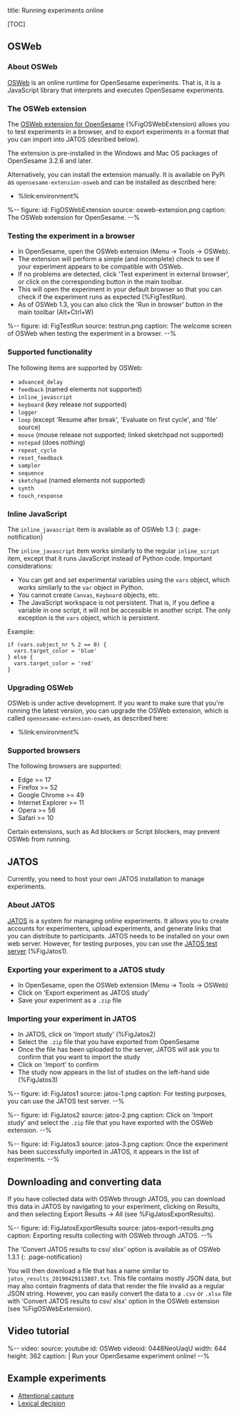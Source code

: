 title: Running experiments online


[TOC]


## OSWeb

### About OSWeb

[OSWeb] is an online runtime for OpenSesame experiments. That is, it is a JavaScript library that interprets and executes OpenSesame experiments.


### The OSWeb extension

The [OSWeb extension for OpenSesame] (%FigOSWebExtension) allows you to test experiments in a browser, and to export experiments in a format that you can import into JATOS (desribed below).

The extension is pre-installed in the Windows and Mac OS packages of OpenSesame 3.2.6 and later.

Alternatively, you can install the extension manually. It is available on PyPi as `opensesame-extension-osweb` and can be installed as described here:

- %link:environment%


%--
figure:
 id: FigOSWebExtension
 source: osweb-extension.png
 caption: The OSWeb extension for OpenSesame.
--%


### Testing the experiment in a browser

- In OpenSesame, open the OSWeb extension (Menu → Tools → OSWeb).
- The extension will perform a simple (and incomplete) check to see if your experiment appears to be compatible with OSWeb.
- If no problems are detected, click 'Test experiment in external browser', or click on the corresponding button in the main toolbar.
- This will open the experiment in your default browser so that you can check if the experiment runs as expected (%FigTestRun).
- As of OSWeb 1.3, you can also click the 'Run in browser' button in the main toolbar (Alt+Ctrl+W)


%--
figure:
 id: FigTestRun
 source: testrun.png
 caption: The welcome screen of OSWeb when testing the experiment in a browser.
--%


### Supported functionality

The following items are supported by OSWeb:

- `advanced_delay`
- `feedback` (named elements not supported)
- `inline_javascript`
- `keyboard` (key release not supported)
- `logger`
- `loop` (except 'Resume after break', 'Evaluate on first cycle', and 'file' source)
- `mouse` (mouse release not supported; linked sketchpad not supported)
- `notepad` (does nothing)
- `repeat_cycle`
- `reset_feedback`
- `sampler`
- `sequence`
- `sketchpad` (named elements not supported)
- `synth`
- `touch_response`


### Inline JavaScript

The `inline_javascript` item is available as of OSWeb 1.3
{: .page-notification}

The `inline_javascript` item works similarly to the regular `inline_script` item, except that it runs JavaScript instead of Python code. Important considerations:

- You can get and set experimental variables using the `vars` object, which works similarly to the `var` object in Python.
- You cannot create `Canvas`, `Keyboard` objects, etc.
- The JavaScript workspace is not persistent. That is, if you define a variable in one script, it will not be accessible in another script. The only exception is the `vars` object, which is persistent.

Example:

``` .javascript
if (vars.subject_nr % 2 == 0) {
  vars.target_color = 'blue'
} else {
  vars.target_color = 'red'
}
```


### Upgrading OSWeb

OSWeb is under active development. If you want to make sure that you're running the latest version, you can upgrade the OSWeb extension, which is called `opensesame-extension-osweb`, as described here:

- %link:environment%


### Supported browsers

The following browsers are supported:

- Edge >= 17
- Firefox >= 52
- Google Chrome >= 49
- Internet Explorer >= 11
- Opera >= 56
- Safari >= 10

Certain extensions, such as Ad blockers or Script blockers, may prevent OSWeb from running.


## JATOS


<div class="alert alert-info" role="info">
Currently, you need to host your own JATOS installation to manage experiments.
</div>


### About JATOS

[JATOS] is a system for managing online experiments. It allows you to create accounts for experimenters, upload experiments, and generate links that you can distribute to participants. JATOS needs to be installed on your own web server. However, for testing purposes, you can use the [JATOS test server](https://www.jatos.org/JATOS-Tryout-Server.html) (%FigJatos1).

### Exporting your experiment to a JATOS study

- In OpenSesame, open the OSWeb extension (Menu → Tools → OSWeb)
- Click on 'Export experiment as JATOS study'
- Save your experiment as a `.zip` file

### Importing your experiment in JATOS

- In JATOS, click on 'Import study' (%FigJatos2)
- Select the `.zip` file that you have exported from OpenSesame
- Once the file has been uploaded to the server, JATOS will ask you to confirm that you want to import the study
- Click on 'Import' to confirm
- The study now appears in the list of studies on the left-hand side (%FigJatos3)

%--
figure:
 id: FigJatos1
 source: jatos-1.png
 caption: For testing purposes, you can use the JATOS test server.
--%


%--
figure:
 id: FigJatos2
 source: jatos-2.png
 caption: Click on 'Import study' and select the `.zip` file that you have exported with the OSWeb extension.
--%


%--
figure:
 id: FigJatos3
 source: jatos-3.png
 caption: Once the experiment has been successfully imported in JATOS, it appears in the list of experiments.
--%


## Downloading and converting data

If you have collected data with OSWeb through JATOS, you can download this data in JATOS by navigating to your experiment, clicking on Results, and then selecting Export Results → All (see %FigJatosExportResults).


%--
figure:
 id: FigJatosExportResults
 source: jatos-export-results.png
 caption: Exporting results collecting with OSWeb through JATOS.
--%


The 'Convert JATOS results to csv/ xlsx' option is available as of OSWeb 1.3.1
{: .page-notification}

You will then download a file that has a name similar to `jatos_results_20190429113807.txt`. This file contains mostly JSON data, but may also contain fragments of data that render the file invalid as a regular JSON string. However, you can easily convert the data to a `.csv` or `.xlsx` file with 'Convert JATOS results to csv/ xlsx' option in the OSWeb extension (see %FigOSWebExtension).


## Video tutorial

%--
video:
 source: youtube
 id: OSWeb
 videoid: 0448NeoUaqU
 width: 644
 height: 362
 caption: |
  Run your OpenSesame experiment online!
--%


## Example experiments

- [Attentional capture](https://jatos.cogsci.nl/publix/20/start?batchId=50&generalMultiple)
- [Lexical decision](https://jatos.cogsci.nl/publix/39/start?batchId=54&generalMultiple)


[jatos]: https://www.jatos.org/
[osweb]: http://github.com/shyras/osweb
[OSWeb extension for OpenSesame]: https://github.com/smathot/opensesame-extension-osweb
